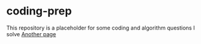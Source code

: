 # coding-prep
This repository is a placeholder for some coding and algorithm questions I
solve
[Another page](another.md)